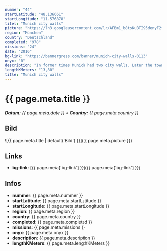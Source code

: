 ```yaml
---
nummer: "44"
startLatitude: "48.136661"
startLongitude: "11.576878"
titel: "Munich city walls"
picture: "https://lh3.googleusercontent.com/lr/AFBm1_b8tsKuBTI95denyF2fkeWAYdsGVwzUveTxTWCvZwyIQAPu0T_IpeUZtz11J8gMSa8E9QmvO4tuaqEK4X-3gElQOARVIgfP5FF3sgaaNODUoVWuepTGJJjSEmYDKidIAW9lGKcYLooQP9891LKI_YBoj76sYiC7cQP1vXLj2nYuOPrv_utntL7RnJxyDUK16KF_uL53uoMns39fERUrPhrGUpaSvP1LwMG6xBer3MQNa5lRF9cmYGjtXp2ogJQycR2v9NOlLNaK3NdCSO6YRqlqJAwcY4cnbECJTPN-4fGtk6zBjEGpcJ5PorTt9NbA5T88WzCyWmflll5vUfPUCU0Jiwogh5xtjMHtHlPVgyjjmDDissFIssnJ8f1UxMtwZGXBXP37rFyd5EUhwishV1QxZDEK4OdFqiqMMi8Ogb3CG7kYmbww1l3xYA2-WyTVkv_HkeXc0SwvaBH9V-tL0sbGpvfRnAboSNoBIi6_pt244FecOYwMcj1ETxQ11djfaDGmwFmkB5ux5ho-B6Cgec_YKnBYqHV_HaARBcFwE7l-cyy_bgb-K5hxGd6EBbD4Cn0E3QjhPaHxuTajg0ewxsGZ3QyQpU1WypgO4WfPcwKz-c6YWeyvoWhe8oRXkkL-Rg_xnjXHhx7hZrXALDHILRFoBuByDSjXLKv2icI0AwsD1CYG0MtT38bwF5Zorpjc8SKQMwS195-4IVtDVphOdHQLdqJKBu-go_AadYJwzAy5PuPZSYzEK3djUR2CXEPOhkWSIbipWlW-KNzvrlWzOCa4i9avudhk4a_9rYmKrC5XvM0IlibmfCeVAdByZ8MhxZkUak_MGHZ-AvaPyDynl2KHjfjE5rmO42KH"
region: "München"
country: "Deutschland"
completed: "978"
missions: "24"
date: "2016"
bg-link: "https://bannergress.com/banner/munich-city-walls-0113"
onyx: "0"
description: "In former times Munich had two city walls. Later the town was transformed into a fortress. This mission series explores the remnants and traces of that time. Please read the portal texts."
lengthKMeters: "13,80"
title: "Munich city walls"
---
```


# {{ page.meta.title }}
_**Datum:** {{ page.meta.date }} • **Country:** {{ page.meta.country }}_

## Bild
![{{ page.meta.title | default('Bild') }}]({{ page.meta.picture }})

## Links
- **bg-link**: [{{ page.meta['bg-link'] }}]({{ page.meta['bg-link'] }})

## Infos
- **nummer**: {{ page.meta.nummer }}
- **startLatitude**: {{ page.meta.startLatitude }}
- **startLongitude**: {{ page.meta.startLongitude }}
- **region**: {{ page.meta.region }}
- **country**: {{ page.meta.country }}
- **completed**: {{ page.meta.completed }}
- **missions**: {{ page.meta.missions }}
- **onyx**: {{ page.meta.onyx }}
- **description**: {{ page.meta.description }}
- **lengthKMeters**: {{ page.meta.lengthKMeters }}

